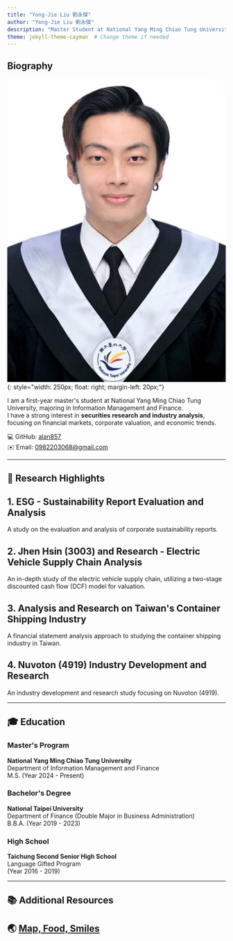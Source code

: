 ```yaml
---
title: "Yong-Jie Liu 劉永傑"
author: "Yong-Jie Liu 劉永傑"
description: "Master Student at National Yang Ming Chiao Tung University"
theme: jekyll-theme-cayman  # Change theme if needed
---
```



## Biography
![Yong-Jie Liu](315616.jpg){: style="width: 250px; float: right; margin-left: 20px;"}


I am a first-year master's student at National Yang Ming Chiao Tung University, majoring in Information Management and Finance.  
I have a strong interest in **securities research and industry analysis**, focusing on financial markets, corporate valuation, and economic trends.  



💻 GitHub: [alan857](https://github.com/alan857)  
✉️ Email: 0982203068@gmail.com  

---

## 📌 Research Highlights 

## 1. ESG - Sustainability Report Evaluation and Analysis
A study on the evaluation and analysis of corporate sustainability reports.

## 2. Jhen Hsin (3003) and Research - Electric Vehicle Supply Chain Analysis
An in-depth study of the electric vehicle supply chain, utilizing a two-stage discounted cash flow (DCF) model for valuation.

## 3. Analysis and Research on Taiwan's Container Shipping Industry
A financial statement analysis approach to studying the container shipping industry in Taiwan.

## 4. Nuvoton (4919) Industry Development and Research
An industry development and research study focusing on Nuvoton (4919).


---

## 🎓 Education

### Master's Program
**National Yang Ming Chiao Tung University**  
Department of Information Management and Finance  
M.S. (Year 2024 - Present)

### Bachelor's Degree
**National Taipei University**  
Department of Finance (Double Major in Business Administration)  
B.B.A. (Year 2019 - 2023)

### High School
**Taichung Second Senior High School**  
Language Gifted Program  
(Year 2016 - 2019)


---

## 📚 Additional Resources
🌏 [Map, Food, Smiles](https://alan857.github.io/webpage2/)
---



